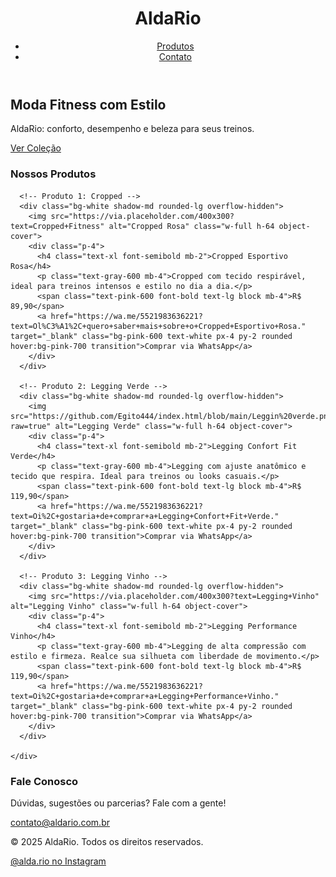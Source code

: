 <!DOCTYPE html>
<html lang="pt-br">
<head>
  <meta charset="UTF-8" />
  <meta name="viewport" content="width=device-width, initial-scale=1.0" />
  <title>AldaRio - Moda Fitness Feminina</title>
  <script src="https://cdn.tailwindcss.com"></script>
</head>
<body class="bg-gray-50 text-gray-800">

  <!-- Cabeçalho -->
  <header class="bg-pink-600 text-white p-6">
    <div class="max-w-7xl mx-auto flex justify-between items-center">
      <h1 class="text-2xl font-bold">AldaRio</h1>
      <nav>
        <ul class="flex gap-6 text-lg">
          <li><a href="#produtos" class="hover:underline">Produtos</a></li>
          <li><a href="#contato" class="hover:underline">Contato</a></li>
        </ul>
      </nav>
    </div>
  </header>

  <!-- Banner -->
  <section class="bg-pink-100 text-center py-16">
    <h2 class="text-4xl font-bold mb-4">Moda Fitness com Estilo</h2>
    <p class="text-lg text-gray-700 mb-6">AldaRio: conforto, desempenho e beleza para seus treinos.</p>
    <a href="#produtos" class="bg-pink-600 text-white px-6 py-3 rounded-full text-lg hover:bg-pink-700 transition">Ver Coleção</a>
  </section>

  <!-- Produtos -->
  <section id="produtos" class="max-w-7xl mx-auto py-16 px-4">
    <h3 class="text-3xl font-bold text-center mb-12">Nossos Produtos</h3>
    <div class="grid md:grid-cols-3 gap-8">
      
      <!-- Produto 1: Cropped -->
      <div class="bg-white shadow-md rounded-lg overflow-hidden">
        <img src="https://via.placeholder.com/400x300?text=Cropped+Fitness" alt="Cropped Rosa" class="w-full h-64 object-cover">
        <div class="p-4">
          <h4 class="text-xl font-semibold mb-2">Cropped Esportivo Rosa</h4>
          <p class="text-gray-600 mb-4">Cropped com tecido respirável, ideal para treinos intensos e estilo no dia a dia.</p>
          <span class="text-pink-600 font-bold text-lg block mb-4">R$ 89,90</span>
          <a href="https://wa.me/5521983636221?text=Ol%C3%A1%2C+quero+saber+mais+sobre+o+Cropped+Esportivo+Rosa." target="_blank" class="bg-pink-600 text-white px-4 py-2 rounded hover:bg-pink-700 transition">Comprar via WhatsApp</a>
        </div>
      </div>

      <!-- Produto 2: Legging Verde -->
      <div class="bg-white shadow-md rounded-lg overflow-hidden">
        <img src="https://github.com/Egito444/index.html/blob/main/Leggin%20verde.png?raw=true" alt="Legging Verde" class="w-full h-64 object-cover">
        <div class="p-4">
          <h4 class="text-xl font-semibold mb-2">Legging Confort Fit Verde</h4>
          <p class="text-gray-600 mb-4">Legging com ajuste anatômico e tecido que respira. Ideal para treinos ou looks casuais.</p>
          <span class="text-pink-600 font-bold text-lg block mb-4">R$ 119,90</span>
          <a href="https://wa.me/5521983636221?text=Oi%2C+gostaria+de+comprar+a+Legging+Confort+Fit+Verde." target="_blank" class="bg-pink-600 text-white px-4 py-2 rounded hover:bg-pink-700 transition">Comprar via WhatsApp</a>
        </div>
      </div>

      <!-- Produto 3: Legging Vinho -->
      <div class="bg-white shadow-md rounded-lg overflow-hidden">
        <img src="https://via.placeholder.com/400x300?text=Legging+Vinho" alt="Legging Vinho" class="w-full h-64 object-cover">
        <div class="p-4">
          <h4 class="text-xl font-semibold mb-2">Legging Performance Vinho</h4>
          <p class="text-gray-600 mb-4">Legging de alta compressão com estilo e firmeza. Realce sua silhueta com liberdade de movimento.</p>
          <span class="text-pink-600 font-bold text-lg block mb-4">R$ 119,90</span>
          <a href="https://wa.me/5521983636221?text=Oi%2C+gostaria+de+comprar+a+Legging+Performance+Vinho." target="_blank" class="bg-pink-600 text-white px-4 py-2 rounded hover:bg-pink-700 transition">Comprar via WhatsApp</a>
        </div>
      </div>

    </div>
  </section>

  <!-- Contato -->
  <section id="contato" class="bg-pink-50 py-16 px-4 text-center">
    <h3 class="text-3xl font-bold mb-6">Fale Conosco</h3>
    <p class="mb-4 text-gray-700">Dúvidas, sugestões ou parcerias? Fale com a gente!</p>
    <a href="mailto:contato@aldario.com.br" class="text-pink-600 underline text-lg">contato@aldario.com.br</a>
  </section>

  <!-- Rodapé -->
  <footer class="bg-pink-600 text-white text-center py-6">
    <p class="mb-2">&copy; 2025 AldaRio. Todos os direitos reservados.</p>
    <a href="https://www.instagram.com/alda.rio/" target="_blank" class="underline hover:text-pink-200">@alda.rio no Instagram</a>
  </footer>

</body>
</html>
